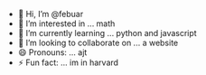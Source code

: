 - 👋 Hi, I’m @febuar
- 👀 I’m interested in ... math
- 🌱 I’m currently learning ... python and javascript
- 💞️ I’m looking to collaborate on ... a website
- 😄 Pronouns: ... ajt
- ⚡ Fun fact: ... im in harvard
